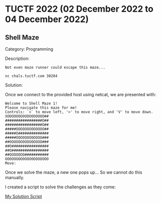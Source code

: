 # TUCTF 2022 (02 December 2022 to 04 December 2022)

## Shell Maze

Category: Programming

Description:

    Not even maze runner could escape this maze...

    nc chals.tuctf.com 30204

Solution:

Once we connect to the provided host using netcat, we are presented with:

    Welcome to Shell Maze 1!
    Please navigate this maze for me!
    Controls: `<` to move left, '>' to move right, and 'V' to move down.
    XOOOOOOOOOOOOOOOOO##
    #################O##
    #################O##
    #####OOOOOOOOOOOOO##
    #####O##############
    #####OOOOOOOOOOOO###
    ##OOOOOOOOOOOOOOO###
    ##O#################
    ##O#################
    ##OOOOOOO###########
    OOOOOOOOOOOOOOOOOOOO
    Move:

Once we solve the maze, a new one pops up...
So we cannot do this manually.

I created a script to solve the challenges as they come:

[My Solution Script](./shell_maze.py)






